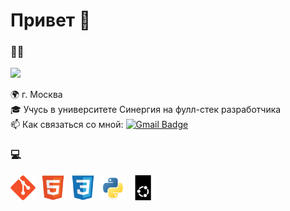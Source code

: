 # Привет 👋
 
### :man_technologist:

<img src="https://media.giphy.com/media/WUlplcMpOCEmTGBtBW/giphy.gif" width="30px"><br>

:earth_africa: г. Москва<br>
:mortar_board: Учусь в университете Синергия на фулл-стек разработчика<br>
:mailbox: Как связаться со мной: [![Gmail Badge](https://img.shields.io/badge/-Gmail-red?style=flat&logo=Gmail&logoColor=white)](mailto:sergeybychkow12@gmail.com)<br>

### 💻

<div>
  <img src="https://github.com/devicons/devicon/blob/master/icons/git/git-original.svg" title="git" alt="git" width="40" height="40"/>&nbsp
  <img src="https://github.com/devicons/devicon/blob/master/icons/html5/html5-original.svg" title="html5" alt="html5" width="40" height="40"/>&nbsp
  <img src="https://github.com/devicons/devicon/blob/master/icons/css3/css3-original.svg" title="css" alt="css" width="40" height="40"/>&nbsp
  <img src="https://github.com/devicons/devicon/blob/master/icons/python/python-original.svg" title="python" alt="python" width="40" height="40"/>&nbsp
  <img src="https://github.com/devicons/devicon/blob/master/icons/ubuntu/ubuntu-plain.svg" title="ubuntu" alt="ubuntu" width="40" height="40"/>&nbsp
</div>
